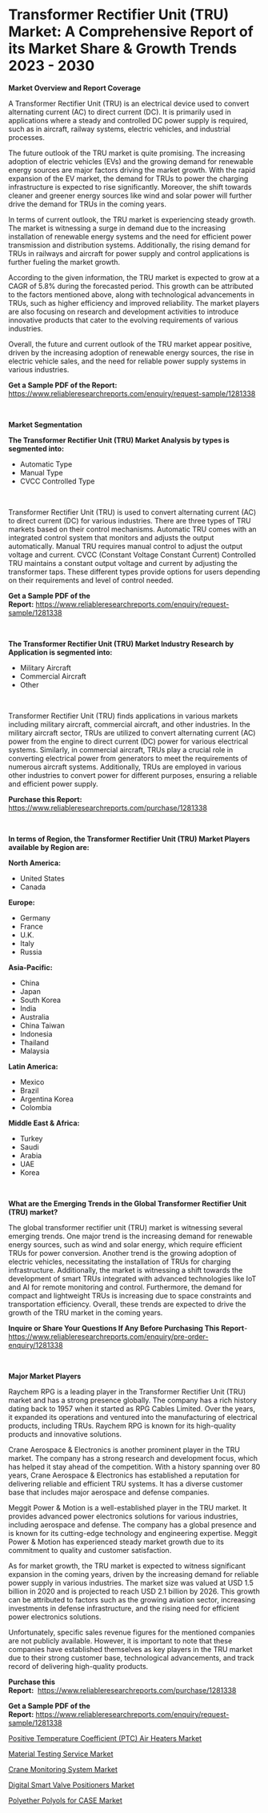 <p><h1>Transformer Rectifier Unit (TRU) Market: A Comprehensive Report of its Market Share & Growth Trends 2023 - 2030</h1></p><p><strong>Market Overview and Report Coverage</strong></p>
<p><p>A Transformer Rectifier Unit (TRU) is an electrical device used to convert alternating current (AC) to direct current (DC). It is primarily used in applications where a steady and controlled DC power supply is required, such as in aircraft, railway systems, electric vehicles, and industrial processes.</p><p>The future outlook of the TRU market is quite promising. The increasing adoption of electric vehicles (EVs) and the growing demand for renewable energy sources are major factors driving the market growth. With the rapid expansion of the EV market, the demand for TRUs to power the charging infrastructure is expected to rise significantly. Moreover, the shift towards cleaner and greener energy sources like wind and solar power will further drive the demand for TRUs in the coming years.</p><p>In terms of current outlook, the TRU market is experiencing steady growth. The market is witnessing a surge in demand due to the increasing installation of renewable energy systems and the need for efficient power transmission and distribution systems. Additionally, the rising demand for TRUs in railways and aircraft for power supply and control applications is further fueling the market growth.</p><p>According to the given information, the TRU market is expected to grow at a CAGR of 5.8% during the forecasted period. This growth can be attributed to the factors mentioned above, along with technological advancements in TRUs, such as higher efficiency and improved reliability. The market players are also focusing on research and development activities to introduce innovative products that cater to the evolving requirements of various industries.</p><p>Overall, the future and current outlook of the TRU market appear positive, driven by the increasing adoption of renewable energy sources, the rise in electric vehicle sales, and the need for reliable power supply systems in various industries.</p></p>
<p><strong>Get a Sample PDF of the Report:</strong> <a href="https://www.reliableresearchreports.com/enquiry/request-sample/1281338">https://www.reliableresearchreports.com/enquiry/request-sample/1281338</a></p>
<p>&nbsp;</p>
<p><strong>Market Segmentation</strong></p>
<p><strong>The Transformer Rectifier Unit (TRU) Market Analysis by types is segmented into:</strong></p>
<p><ul><li>Automatic Type</li><li>Manual Type</li><li>CVCC Controlled Type</li></ul></p>
<p>&nbsp;</p>
<p><p>Transformer Rectifier Unit (TRU) is used to convert alternating current (AC) to direct current (DC) for various industries. There are three types of TRU markets based on their control mechanisms. Automatic TRU comes with an integrated control system that monitors and adjusts the output automatically. Manual TRU requires manual control to adjust the output voltage and current. CVCC (Constant Voltage Constant Current) Controlled TRU maintains a constant output voltage and current by adjusting the transformer taps. These different types provide options for users depending on their requirements and level of control needed.</p></p>
<p><strong>Get a Sample PDF of the Report:</strong>&nbsp;<a href="https://www.reliableresearchreports.com/enquiry/request-sample/1281338">https://www.reliableresearchreports.com/enquiry/request-sample/1281338</a></p>
<p>&nbsp;</p>
<p><strong>The Transformer Rectifier Unit (TRU) Market Industry Research by Application is segmented into:</strong></p>
<p><ul><li>Military Aircraft</li><li>Commercial Aircraft</li><li>Other</li></ul></p>
<p>&nbsp;</p>
<p><p>Transformer Rectifier Unit (TRU) finds applications in various markets including military aircraft, commercial aircraft, and other industries. In the military aircraft sector, TRUs are utilized to convert alternating current (AC) power from the engine to direct current (DC) power for various electrical systems. Similarly, in commercial aircraft, TRUs play a crucial role in converting electrical power from generators to meet the requirements of numerous aircraft systems. Additionally, TRUs are employed in various other industries to convert power for different purposes, ensuring a reliable and efficient power supply.</p></p>
<p><strong>Purchase this Report:</strong>&nbsp; <a href="https://www.reliableresearchreports.com/purchase/1281338">https://www.reliableresearchreports.com/purchase/1281338</a></p>
<p>&nbsp;</p>
<p><strong>In terms of Region, the Transformer Rectifier Unit (TRU) Market Players available by Region are:</strong></p>
<p>
    <p> <strong> North America: </strong>
        <ul>
            <li>United States</li>
            <li>Canada</li>
        </ul>
        </p> 
    <p> <strong> Europe: </strong>
        <ul>
            <li>Germany</li>
            <li>France</li>
            <li>U.K.</li>
            <li>Italy</li>
            <li>Russia</li>
        </ul>
        </p> 
    <p> <strong> Asia-Pacific: </strong>
        <ul>
            <li>China</li>
            <li>Japan</li>
            <li>South Korea</li>
            <li>India</li>
            <li>Australia</li>
            <li>China Taiwan</li>
            <li>Indonesia</li>
            <li>Thailand</li>
            <li>Malaysia</li>
        </ul>
        </p> 
    <p> <strong> Latin America: </strong>
        <ul>
            <li>Mexico</li>
            <li>Brazil</li>
            <li>Argentina Korea</li>
            <li>Colombia</li>
        </ul>
        </p> 
    <p> <strong> Middle East & Africa: </strong>
        <ul>
            <li>Turkey</li>
            <li>Saudi</li>
            <li>Arabia</li>
            <li>UAE</li>
            <li>Korea</li>
        </ul>
    </p>
    </p>
<p>&nbsp;</p>
<p><strong>What are the Emerging Trends in the Global Transformer Rectifier Unit (TRU) market?</strong></p>
<p><p>The global transformer rectifier unit (TRU) market is witnessing several emerging trends. One major trend is the increasing demand for renewable energy sources, such as wind and solar energy, which require efficient TRUs for power conversion. Another trend is the growing adoption of electric vehicles, necessitating the installation of TRUs for charging infrastructure. Additionally, the market is witnessing a shift towards the development of smart TRUs integrated with advanced technologies like IoT and AI for remote monitoring and control. Furthermore, the demand for compact and lightweight TRUs is increasing due to space constraints and transportation efficiency. Overall, these trends are expected to drive the growth of the TRU market in the coming years.</p></p>
<p><strong>Inquire or Share Your Questions If Any Before Purchasing This Report</strong>- <a href="https://www.reliableresearchreports.com/enquiry/pre-order-enquiry/1281338">https://www.reliableresearchreports.com/enquiry/pre-order-enquiry/1281338</a></p>
<p>&nbsp;</p>
<p><strong>Major Market Players</strong></p>
<p><p>Raychem RPG is a leading player in the Transformer Rectifier Unit (TRU) market and has a strong presence globally. The company has a rich history dating back to 1957 when it started as RPG Cables Limited. Over the years, it expanded its operations and ventured into the manufacturing of electrical products, including TRUs. Raychem RPG is known for its high-quality products and innovative solutions.</p><p>Crane Aerospace & Electronics is another prominent player in the TRU market. The company has a strong research and development focus, which has helped it stay ahead of the competition. With a history spanning over 80 years, Crane Aerospace & Electronics has established a reputation for delivering reliable and efficient TRU systems. It has a diverse customer base that includes major aerospace and defense companies.</p><p>Meggit Power & Motion is a well-established player in the TRU market. It provides advanced power electronics solutions for various industries, including aerospace and defense. The company has a global presence and is known for its cutting-edge technology and engineering expertise. Meggit Power & Motion has experienced steady market growth due to its commitment to quality and customer satisfaction.</p><p>As for market growth, the TRU market is expected to witness significant expansion in the coming years, driven by the increasing demand for reliable power supply in various industries. The market size was valued at USD 1.5 billion in 2020 and is projected to reach USD 2.1 billion by 2026. This growth can be attributed to factors such as the growing aviation sector, increasing investments in defense infrastructure, and the rising need for efficient power electronics solutions.</p><p>Unfortunately, specific sales revenue figures for the mentioned companies are not publicly available. However, it is important to note that these companies have established themselves as key players in the TRU market due to their strong customer base, technological advancements, and track record of delivering high-quality products.</p></p>
<p><strong>Purchase this Report:</strong>&nbsp;&nbsp;<a href="https://www.reliableresearchreports.com/purchase/1281338">https://www.reliableresearchreports.com/purchase/1281338</a></p>
<p></p>
<p><strong>Get a Sample PDF of the Report:</strong>&nbsp;<a href="https://www.reliableresearchreports.com/enquiry/request-sample/1281338">https://www.reliableresearchreports.com/enquiry/request-sample/1281338</a></p>
<p><p><a href="https://www.linkedin.com/pulse/positive-temperature-coefficient-ptc-air-heaters-market-lgv2e/">Positive Temperature Coefficient (PTC) Air Heaters Market</a></p><p><a href="https://medium.com/@jqgvpygpb56374/material-testing-service-market-the-key-to-successful-business-strategy-forecast-till-2030-e8d6f5f9c599">Material Testing Service Market</a></p><p><a href="https://medium.com/@bobbyrobinson56/crane-monitoring-system-market-current-market-share-cagr-growth-projection-and-forecast-till-a437255994bc">Crane Monitoring System Market</a></p><p><a href="https://github.com/Chiragrp24/Market-Research-Report-List-1/blob/main/digital-smart-valve-positioners-market.md">Digital Smart Valve Positioners Market</a></p><p><a href="https://github.com/YashRP12/Market-Research-Report-List-1/blob/main/polyether-polyols-for-case-market.md">Polyether Polyols for CASE Market</a></p></p>